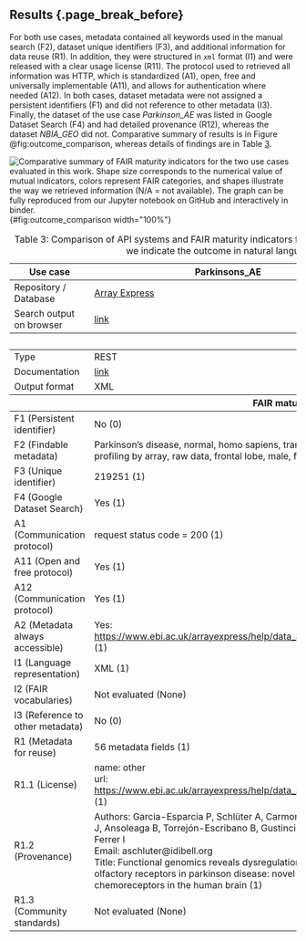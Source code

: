 ## Results {.page_break_before}

For both use cases, metadata contained all keywords used in the manual search (F2), dataset unique identifiers (F3), and additional information for data reuse (R1).
In addition, they were structured in `xml` format (I1) and were released with a clear usage license (R11).
The protocol  used to retrieved all information was HTTP, which is standardized (A1), open, free and universally implementable (A11), and allows for authentication where needed (A12).
In both cases, dataset metadata were not assigned a persistent identifiers (F1) and did not reference to other metadata (I3).
Finally, the dataset of the use case *Parkinson_AE* was listed in Google Dataset Search (F4) and had detailed provenance (R12), whereas the dataset *NBIA_GEO* did not.
Comparative summary of results is in Figure @fig:outcome_comparison, whereas details of findings are in Table <a href="#results">3</a>.


![Comparative summary of FAIR maturity indicators for the two use cases evaluated in this work.
Shape size corresponds to the numerical value of mutual indicators, colors represent FAIR categories, and shapes illustrate the way we retrieved information (N/A = not available).
The graph can be fully reproduced from our [Jupyter notebook]() on GitHub and interactively in [binder]().](images/outcome_comparison.svg){#fig:outcome_comparison width="100%"}


<a name="results"></a>
<table style="width:100%;">
<caption> <span>Table 3:</span>
Comparison of API systems and FAIR maturity indicators for the two uses cases analyzed in this work.
For each maturity indicator, we indicate the outcome in natural language and in numbers (1 for pass and 0 for fail).
</caption>

<colgroup>
<col style="width: 20%" />
<col style="width: 40%" />
<col style="width: 40%" />
<!--
<col style="width: 19%" />
<col style="width: 19%" />
-->
</colgroup>

<thead>
<tr class="header">
<th>
Use case
</th>
<th>
Parkinsons_AE
</th>
<th>
NBIA_GEO
</th>
<!--
<th>
TiO2_ENM
</th>
<th>
Caffeine_ChEBI
</th>
-->
</tr>
</thead>

<tbody>

<!-- Repository -->
<tr class="odd">
<td>
Repository / Database
</td>
<td>
<a href="https://www.ebi.ac.uk/arrayexpress/">Array Express</a>
</td>
<td>
<a href="https://www.ncbi.nlm.nih.gov/geo/">Gene Expression Omnibus</a>
</td>
<!--
<td>
<a href="https://data.enanomapper.net/">eNanoMapper</a>
</td>
<td>
<a href="https://www.ebi.ac.uk/chebi/">ChEBI</a>
</td>
-->
</tr>

<!-- Search output on browser -->
<tr class="even">
<td>
Search output on browser
</td>
<td>
<a href="https://www.ebi.ac.uk/arrayexpress/experiments/E-MTAB-1194/">link</a>
</td>
<td>
<a href="https://www.ncbi.nlm.nih.gov/geo/query/acc.cgi?acc=GSE70433">link</a>
</td>
<td>
<!--
<a href="https://data.enanomapper.net/substance/XLSX-7011cea0-1011-3f8b-9e8a-b3289fed836a/study">link</a>
</td>
<td>
<a href="https://www.ebi.ac.uk/chebi/searchId.do?chebiId=CHEBI:27732">link</a>
</td>
-->
</tr>

<!-- API -->
<thead>
<tr class="header">
<th colspan="3">API</th>
</tr>
</thead>

<!-- API type -->
<tr class="even">
<td>
Type
</td>
<td>
REST
</td>
<td>
REST
<!--
</td>
<td>
REST
</td>
<td>
SOAP
</td>
-->
</tr>

<!-- API documentation -->
<tr class="odd">
<td>
Documentation
</td>
<td>
<a href="https://www.ebi.ac.uk/arrayexpress/help/programmatic_access.html">link</a>
</td>
<td>
<a href="https://www.ncbi.nlm.nih.gov/geo/info/geo_paccess.html">link</a>
</td>
<!--
<td>
<a href="http://enanomapper.github.io/API/">link</a>
</td>
<td>
<a href="https://www.ebi.ac.uk/chebi/webServices.do">link</a>
</td>
-->
</tr>

<!-- Output format -->
<tr class="even">
<td>
Output format
</td>
<td>
XML
</td>
<td>
XML
</td>
<!--
<td>
RDF
</td>
<td>
XML
</td>
-->
</tr>

<!-- FAIR -->
<thead>
<tr class="header">
<th colspan="3">FAIR maturity indicators</th>
</tr>
</thead>

<!-- F1 -->
<tr class="even">
<td>
F1 (Persistent identifier)
</td>
<td>
No (0)
</td>
<td>
No (0)
</td>
<!--
<td>
</td>
<td>
</td>
-->
</tr>

<!-- F2 -->
<tr class="odd">
<td>
F2 (Findable metadata)
</td>
<td>
Parkinson’s disease, normal, homo sapiens, transcription profiling by array, raw data, frontal lobe, male, female (1)
</td>
<td>
nbia, homo sapiens, expression profiling by array (1)
</td>
<!--
<td>
Publication and protocol
</td>
<td>
</td>
-->
</tr>

<!-- F3 -->
<tr class="even">
<td>
F3 (Unique identifier)
</td>
<td>
219251 (1)
</td>
<td>
200070433 (1)
</td>
<!--
<td>
</td>
<td>
</td>
-->
</tr>

<!-- F4 -->
<tr class="odd">
<td>
F4 (Google Dataset Search)
</td>
<td>
Yes (1)
</td>
<td>
No (0)
</td>
<!--
<td>
</td>
<td>
</td>
-->
</tr>

<!-- A1 -->
<tr class="even">
<td>
A1 (Communication protocol)
</td>
<td>
request status code = 200 (1)
</td>
<td>
request status code = 200 (1)
</td>
<!--
<td>
</td>
<td>
</td>
-->
</tr>

<!-- A11 -->
<tr class="even">
<td>
A11 (Open and free protocol)
</td>
<td>
Yes (1)
</td>
<td>
Yes (1)
</td>
<!--
<td>
</td>
<td>
</td>
-->
</tr>

<!-- A12 -->
<tr class="even">
<td>
A12 (Communication protocol)
</td>
<td>
Yes (1)
</td>
<td>
Yes (1)
</td>
<!--
<td>
</td>
<td>
</td>
-->
</tr>

<!-- A2 -->
<tr class="odd">
<td>
A2 (Metadata always accessible)
</td>
<td>
Yes: <a href="https://www.ebi.ac.uk/arrayexpress/help/data_availability.html">https://www.ebi.ac.uk/arrayexpress/help/data_availability.html</a> (1)
</td>
<td>
No (0)
</td>
<!--
<td>
</td>
<td>
</td>
-->
</tr>

<!-- I1 -->
<tr class="even">
<td>
I1 (Language representation)
</td>
<td>
XML (1)
</td>
<td>
XML (1)
</td>
<!--
<td>
</td>
<td>
</td>
-->
</tr>

<!-- I2 -->
<tr class="odd">
<td>
I2 (FAIR vocabularies)
</td>
<td>
Not evaluated (None)
</td>
<td>
Not evaluated (None)
</td>
<!--
<td>
</td>
<td>
</td>
-->
</tr>

<!-- I3 -->
<tr class="even">
<td>
I3 (Reference to other metadata)
</td>
<td>
No (0)
</td>
<td>
No (0)
</td>
<!--
<td>
</td>
<td>
</td>
-->
</tr>

<!-- R1 -->
<tr class="odd">
<td>
R1 (Metadata for reuse)
</td>
<td>
56 metadata fields (1)
</td>
<td>
58 metadata fields (1)
</td>
<!--
<td>
</td>
<td>
</td>
-->
</tr>

<!-- R11 -->
<tr class="even">
<td>
R1.1 (License)
</td>
<td>
name: other <br>
url: <a href="https://www.ebi.ac.uk/arrayexpress/help/data_availability.html">https://www.ebi.ac.uk/arrayexpress/help/data_availability.html</a> (1)
</td>
<td>
name: other <br>
url: <a href="http://www.ncbi.nlm.nih.gov/geo/info/disclaimer.html">http://www.ncbi.nlm.nih.gov/geo/info/disclaimer.html</a> (1)
</td>
<!--
<td>
</td>
<td>
</td>
-->
</tr>

<!-- R12 -->
<tr class="odd">
<td>
R1.2 (Provenance)
</td>
<td>
Authors: Garcia-Esparcia P, Schlüter A, Carmona M, Moreno J, Ansoleaga B, Torrejón-Escribano B, Gustincich S, Pujol A, Ferrer I <br>
Email: aschluter@idibell.org <br>
Title: Functional genomics reveals dysregulation of cortical olfactory receptors in parkinson disease: novel putative chemoreceptors in the human brain (1)
</td>
<td>
No (0)
</td>
<!--
<td>
</td>
<td>
</td>
-->
</tr>

<!-- R3 -->
<tr class="even">
<td>
R1.3 (Community standards)
</td>
<td>
Not evaluated (None)
</td>
<td>
Not evaluated (None)
</td>
<!--
<td>
</td>
<td>
</td>
-->
</tr>
</tbody>
</table>
